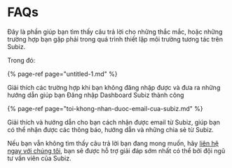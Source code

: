# FAQs

Đây là phần giúp bạn tìm thấy câu trả lời cho những thắc mắc, hoặc những trường hợp bạn gặp phải trong quá trình thiết lập môi trường tương tác trên Subiz.

Trong đó:

{% page-ref page="untitled-1.md" %}

Giải thích các trường hợp khi bạn không đăng nhập được và đưa ra những hướng dẫn giúp bạn Đăng nhập Dashboard Subiz thành công

{% page-ref page="toi-khong-nhan-duoc-email-cua-subiz.md" %}

Giải thích và hướng dẫn cho bạn cách nhận được email từ Subiz, giúp bạn có thể nhận được các thông báo, hướng dẫn và những chia sẻ từ Subiz.

Nếu bạn vẫn không tìm thấy câu trả lời bạn đang mong muốn, hãy [liên hệ ngay với chúng tôi](https://subiz.com/vi/contact.html), bạn sẽ được hỗ trợ giải đáp sớm nhất có thể bởi đội ngũ tư vấn viên của Subiz.  


